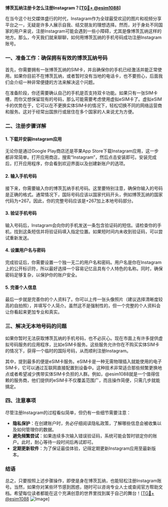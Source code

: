 **博茨瓦纳注册卡怎么注册Instagram？[[TG💪+ @esim1088](https://t.me/s/esim1088)]**

在当今这个社交媒体盛行的时代，Instagram作为全球最受欢迎的图片和视频分享平台之一，无疑是许多人展示自我、结交朋友的理想选择。然而，对于身处不同国家的用户来说，注册Instagram可能会遇到一些小障碍，尤其是像博茨瓦纳这样的地方。那么，今天我们就来聊聊，如何用博茨瓦纳的手机号码成功注册Instagram账号。

### 一、准备工作：确保拥有有效的博茨瓦纳号码

首先，你需要拥有一张博茨瓦纳的SIM卡，并且确保你的手机已经激活并能正常使用。如果你目前不在博茨瓦纳，或者暂时没有当地的电话卡，也不要担心，后面我们会介绍一种非常便捷的方法来解决这个问题。

在准备阶段，你还需要确认自己的手机是否支持双卡功能。如果只有一张SIM卡槽，而你又想保留现有的号码，那么可能需要考虑使用虚拟eSIM卡了。虚拟eSIM卡的优势在于，它可以在不更换实体SIM卡的情况下，轻松切换不同的网络运营商和服务。这对于经常出国旅行或居住在多个国家的人来说尤为方便。

### 二、注册步骤详解

#### 1. 下载并安装Instagram应用

无论你是通过Google Play商店还是苹果App Store下载Instagram应用，这一步都非常简单。打开应用商店，搜索“Instagram”，然后点击安装即可。安装完成后，打开应用程序，你会看到欢迎界面以及创建新账户的选项。

#### 2. 输入手机号码

接下来，你需要输入你的博茨瓦纳手机号码。这里要特别注意，确保你输入的号码是正确的格式。通常情况下，国际号码应该以国家代码开头，例如博茨瓦纳的国家代码为+267。因此，你的完整号码应该是+267加上本地号码部分。

#### 3. 验证手机号码

输入号码后，Instagram会向你的手机发送一条包含验证码的短信。请检查你的手机，找到这条短信并将验证码填入指定位置。如果短时间内未收到验证码，可以尝试重新发送。

#### 4. 设置用户名与密码

完成验证后，你需要设置一个独一无二的用户名和密码。用户名是你在Instagram上的公开标识符，所以最好选择一个容易记忆且具有个人特色的名称。同时，确保密码足够复杂，以保护你的账户安全。

#### 5. 完善个人信息

最后一步就是完善你的个人资料了。你可以上传一张头像照片（建议选择清晰度较高的自拍照），并填写个人简介。虽然这不是强制性的，但一个完整的个人资料会让你看起来更加专业和真实。

### 三、解决无本地号码的问题

如果你暂时无法获取博茨瓦纳的手机号码，也不必灰心。现在市面上有许多提供虚拟号码服务的应用程序，比如eSIM卡服务。这些服务允许你在不购买实体SIM卡的情况下，获得一个临时的国际号码，从而顺利注册Instagram。

其中，提到最多的便是eSIM卡服务。eSIM卡是一种无需物理插入就能使用的电子SIM卡，它可以通过互联网直接配置到设备中。这种技术非常适合那些频繁更换地点或者希望减少携带实体SIM卡负担的人群。例如，@esim1088就是一个值得信赖的服务商，他们提供的eSIM卡不仅覆盖范围广，而且操作简便，只需几步就能搞定。

### 四、注意事项

尽管注册Instagram的过程看似简单，但仍有一些细节需要注意：

- **隐私保护**：在创建账户时，务必仔细阅读隐私政策，了解哪些信息会被收集以及如何管理你的数据。
- **避免频繁尝试**：如果连续多次输入错误验证码，系统可能会暂时锁定你的账户。此时，耐心等待一段时间后再试即可。
- **定期更新软件**：为了保证最佳体验，记得定期更新Instagram应用至最新版本。

### 结语

总之，只要按照上述步骤操作，即使是身在博茨瓦纳，也能轻松注册Instagram账号。当然，如果你对某些环节感到困惑，随时可以咨询专业人士或查阅官方帮助文档。希望每位读者都能在这个充满创意的世界里找到属于自己的舞台！[[TG💪+ @esim1088](https://t.me/s/esim1088) ![Image](https://i.postimg.cc/4NQfJmqS/Snipaste-2025-05-13-00-14-12.png)]